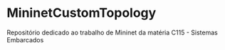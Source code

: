 # MininetCustomTopology
Repositório dedicado ao trabalho de Mininet da matéria C115 - Sistemas Embarcados
